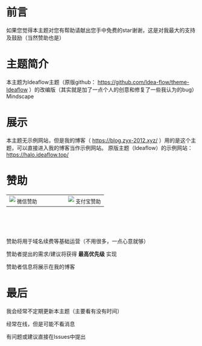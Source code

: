 # 前言

如果您觉得本主题对您有帮助请献出您手中免费的star谢谢，这是对我最大的支持及鼓励（当然赞助也是）

# 主题简介

本主题为Ideaflow主题（原版github： https://github.com/Idea-flow/theme-Ideaflow ）的改编版（其实就是加了一点个人的创意和修复了一些我认为的bug）Mindscape

# 展示

本主题无示例网站，但是我的博客（ https://blog.zyx-2012.xyz/ ）用的是这个主题，可以直接进入我的博客当作示例网站。
原版主题（Ideaflow）的示例网站：https://halo.ideaflow.top/

# 赞助

<table align="center">
  <tr>
    <td align="center">
      <img src="https://github.com/user-attachments/assets/4ae471d5-a5c1-4633-95bd-df0a4cbe8fd3" />
      <sub>微信赞助</sub>
    </td>
    <td width="50"></td>
    <td align="center">
      <img src="https://github.com/user-attachments/assets/7cc0256c-0741-4a27-9954-bd2df2ca648e" />
      <sub>支付宝赞助</sub>
    </td>
  </tr>
</table>
<br><br><br>

赞助将用于域名续费等基础运营（不用很多，一点心意就够）

赞助者提出的需求/建议将获得 **最高优先级** 实现

赞助者信息将展示在我的博客

# 最后

我会经常不定期更新本主题（主要看有没有时间）

经常在线，但是可能不看消息

有问题或建议直接在Issues中提出
